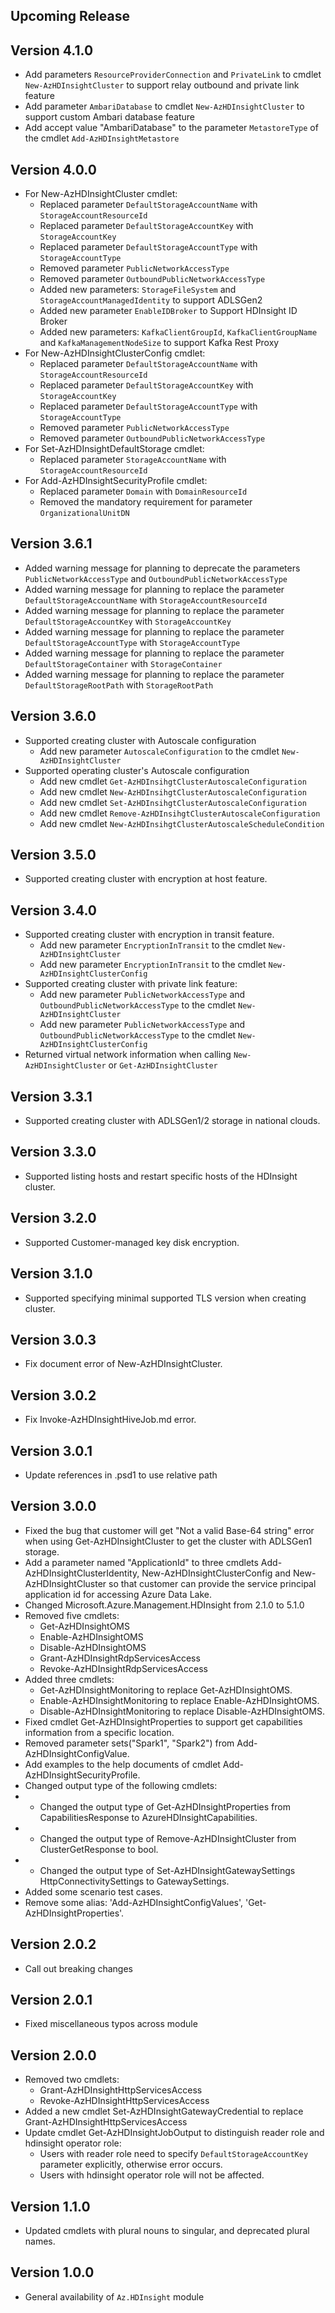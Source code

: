 <!--
    Please leave this section at the top of the change log.

    Changes for the upcoming release should go under the section titled "Upcoming Release", and should adhere to the following format:

    ## Upcoming Release
    * Overview of change #1
        - Additional information about change #1
    * Overview of change #2
        - Additional information about change #2
        - Additional information about change #2
    * Overview of change #3
    * Overview of change #4
        - Additional information about change #4

    ## YYYY.MM.DD - Version X.Y.Z (Previous Release)
    * Overview of change #1
        - Additional information about change #1
-->
## Upcoming Release

## Version 4.1.0

* Add parameters `ResourceProviderConnection` and `PrivateLink` to cmdlet `New-AzHDInsightCluster` to support relay outbound and private link feature
* Add parameter `AmbariDatabase` to cmdlet `New-AzHDInsightCluster` to support custom Ambari database feature
* Add accept value "AmbariDatabase" to the parameter `MetastoreType` of the cmdlet `Add-AzHDInsightMetastore`

## Version 4.0.0
 * For New-AzHDInsightCluster cmdlet:
     - Replaced parameter `DefaultStorageAccountName` with `StorageAccountResourceId`
     - Replaced parameter `DefaultStorageAccountKey` with `StorageAccountKey`
     - Replaced parameter `DefaultStorageAccountType` with `StorageAccountType`
     - Removed parameter `PublicNetworkAccessType`
     - Removed parameter `OutboundPublicNetworkAccessType`
     - Added new parameters: `StorageFileSystem` and `StorageAccountManagedIdentity` to support ADLSGen2
     - Added new parameter `EnableIDBroker` to Support HDInsight ID Broker
     - Added new parameters: `KafkaClientGroupId`, `KafkaClientGroupName` and `KafkaManagementNodeSize` to support Kafka Rest Proxy
 * For New-AzHDInsightClusterConfig cmdlet:
     - Replaced parameter `DefaultStorageAccountName` with `StorageAccountResourceId`
     - Replaced parameter `DefaultStorageAccountKey` with `StorageAccountKey`
     - Replaced parameter `DefaultStorageAccountType` with `StorageAccountType`
     - Removed parameter `PublicNetworkAccessType`
     - Removed parameter `OutboundPublicNetworkAccessType`
* For Set-AzHDInsightDefaultStorage cmdlet:
    - Replaced parameter `StorageAccountName` with `StorageAccountResourceId`
* For Add-AzHDInsightSecurityProfile cmdlet:
    - Replaced parameter `Domain` with `DomainResourceId`
    - Removed the mandatory requirement for parameter `OrganizationalUnitDN`

## Version 3.6.1
* Added warning message for planning to deprecate the parameters `PublicNetworkAccessType` and `OutboundPublicNetworkAccessType`
* Added warning message for planning to replace the parameter `DefaultStorageAccountName` with `StorageAccountResourceId`
* Added warning message for planning to replace the parameter `DefaultStorageAccountKey` with `StorageAccountKey`
* Added warning message for planning to replace the parameter `DefaultStorageAccountType` with `StorageAccountType`
* Added warning message for planning to replace the parameter `DefaultStorageContainer` with `StorageContainer`
* Added warning message for planning to replace the parameter `DefaultStorageRootPath` with `StorageRootPath`

## Version 3.6.0
* Supported creating cluster with Autoscale configuration
    - Add new parameter `AutoscaleConfiguration` to the cmdlet `New-AzHDInsightCluster`
* Supported operating cluster's Autoscale configuration
    - Add new cmdlet `Get-AzHDInsihgtClusterAutoscaleConfiguration`
    - Add new cmdlet `New-AzHDInsihgtClusterAutoscaleConfiguration`
    - Add new cmdlet `Set-AzHDInsihgtClusterAutoscaleConfiguration`
    - Add new cmdlet `Remove-AzHDInsihgtClusterAutoscaleConfiguration`
    - Add new cmdlet `New-AzHDInsihgtClusterAutoscaleScheduleCondition`

## Version 3.5.0
* Supported creating cluster with encryption at host feature.

## Version 3.4.0
* Supported creating cluster with encryption in transit feature.
    - Add new parameter `EncryptionInTransit` to the cmdlet `New-AzHDInsightCluster`
	- Add new parameter `EncryptionInTransit` to the cmdlet `New-AzHDInsightClusterConfig`
* Supported creating cluster with private link feature:
    - Add new parameter `PublicNetworkAccessType` and `OutboundPublicNetworkAccessType` to the cmdlet `New-AzHDInsightCluster`
    - Add new parameter `PublicNetworkAccessType` and `OutboundPublicNetworkAccessType` to the cmdlet `New-AzHDInsightClusterConfig`
* Returned virtual network information when calling `New-AzHDInsightCluster` or `Get-AzHDInsightCluster`


## Version 3.3.1
* Supported creating cluster with ADLSGen1/2 storage in national clouds.

## Version 3.3.0
* Supported listing hosts and restart specific hosts of the HDInsight cluster.

## Version 3.2.0
* Supported Customer-managed key disk encryption.

## Version 3.1.0
* Supported specifying minimal supported TLS version when creating cluster.

## Version 3.0.3
* Fix document error of New-AzHDInsightCluster.

## Version 3.0.2
* Fix Invoke-AzHDInsightHiveJob.md error.

## Version 3.0.1
* Update references in .psd1 to use relative path

## Version 3.0.0
* Fixed the bug that customer will get "Not a valid Base-64 string" error when using Get-AzHDInsightCluster to get the cluster with ADLSGen1 storage.
* Add a parameter named "ApplicationId" to three cmdlets Add-AzHDInsightClusterIdentity, New-AzHDInsightClusterConfig and New-AzHDInsightCluster so that customer can provide the service principal application id for accessing Azure Data Lake.
* Changed Microsoft.Azure.Management.HDInsight from 2.1.0 to 5.1.0
* Removed five cmdlets:
    - Get-AzHDInsightOMS
    - Enable-AzHDInsightOMS
    - Disable-AzHDInsightOMS
    - Grant-AzHDInsightRdpServicesAccess
    - Revoke-AzHDInsightRdpServicesAccess
* Added three cmdlets:
    - Get-AzHDInsightMonitoring to replace Get-AzHDInsightOMS.
    - Enable-AzHDInsightMonitoring to replace Enable-AzHDInsightOMS.
    - Disable-AzHDInsightMonitoring to replace Disable-AzHDInsightOMS.
* Fixed cmdlet Get-AzHDInsightProperties to support get capabilities information from a specific location.
* Removed parameter sets("Spark1", "Spark2") from Add-AzHDInsightConfigValue.
* Add examples to the help documents of cmdlet Add-AzHDInsightSecurityProfile.
* Changed output type of the following cmdlets:
*  - Changed the output type of Get-AzHDInsightProperties from  CapabilitiesResponse to AzureHDInsightCapabilities.
*  - Changed the output type of Remove-AzHDInsightCluster from ClusterGetResponse to bool.
*  - Changed the output type of Set-AzHDInsightGatewaySettings HttpConnectivitySettings to GatewaySettings.
* Added some scenario test cases.
* Remove some alias: 'Add-AzHDInsightConfigValues', 'Get-AzHDInsightProperties'.

## Version 2.0.2
* Call out breaking changes

## Version 2.0.1
* Fixed miscellaneous typos across module

## Version 2.0.0
* Removed two cmdlets:
    - Grant-AzHDInsightHttpServicesAccess
    - Revoke-AzHDInsightHttpServicesAccess
* Added a new cmdlet Set-AzHDInsightGatewayCredential to replace Grant-AzHDInsightHttpServicesAccess
* Update cmdlet Get-AzHDInsightJobOutput to distinguish reader role and hdinsight operator role:
    - Users with reader role need to specify `DefaultStorageAccountKey` parameter explicitly, otherwise error occurs.
	- Users with hdinsight operator role will not be affected.


## Version 1.1.0
* Updated cmdlets with plural nouns to singular, and deprecated plural names.

## Version 1.0.0
* General availability of `Az.HDInsight` module

